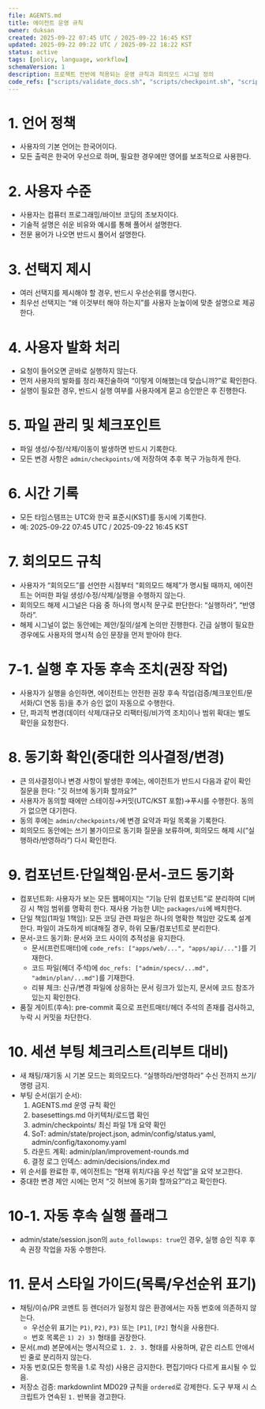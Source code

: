 ```yaml
---
file: AGENTS.md
title: 에이전트 운영 규칙
owner: duksan
created: 2025-09-22 07:45 UTC / 2025-09-22 16:45 KST
updated: 2025-09-22 09:22 UTC / 2025-09-22 18:22 KST
status: active
tags: [policy, language, workflow]
schemaVersion: 1
description: 프로젝트 전반에 적용되는 운영 규칙과 회의모드 시그널 정의
code_refs: ["scripts/validate_docs.sh", "scripts/checkpoint.sh", "scripts/session_boot.sh", "scripts/validate_refs.sh", "scripts/fix_checkpoints.sh"]
---
```


# 1. 언어 정책
- 사용자의 기본 언어는 한국어이다.
- 모든 출력은 한국어 우선으로 하며, 필요한 경우에만 영어를 보조적으로 사용한다.

# 2. 사용자 수준
- 사용자는 컴퓨터 프로그래밍/바이브 코딩의 초보자이다.
- 기술적 설명은 쉬운 비유와 예시를 통해 풀어서 설명한다.
- 전문 용어가 나오면 반드시 풀어서 설명한다.

# 3. 선택지 제시
- 여러 선택지를 제시해야 할 경우, 반드시 우선순위를 명시한다.
- 최우선 선택지는 “왜 이것부터 해야 하는지”를 사용자 눈높이에 맞춘 설명으로 제공한다.

# 4. 사용자 발화 처리
- 요청이 들어오면 곧바로 실행하지 않는다.
- 먼저 사용자의 발화를 정리·재진술하여 “이렇게 이해했는데 맞습니까?”로 확인한다.
- 실행이 필요한 경우, 반드시 실행 여부를 사용자에게 묻고 승인받은 후 진행한다.

# 5. 파일 관리 및 체크포인트
- 파일 생성/수정/삭제/이동이 발생하면 반드시 기록한다.
- 모든 변경 사항은 `admin/checkpoints/`에 저장하여 추후 복구 가능하게 한다.

# 6. 시간 기록
- 모든 타임스탬프는 UTC와 한국 표준시(KST)를 동시에 기록한다.
- 예: 2025-09-22 07:45 UTC / 2025-09-22 16:45 KST

# 7. 회의모드 규칙
- 사용자가 “회의모드”를 선언한 시점부터 “회의모드 해제”가 명시될 때까지, 에이전트는 어떠한 파일 생성/수정/삭제/실행을 수행하지 않는다.
- 회의모드 해제 시그널은 다음 중 하나의 명시적 문구로 판단한다: “실행하라”, “반영하라”.
- 해제 시그널이 없는 동안에는 제안/질의/설계 논의만 진행한다. 긴급 실행이 필요한 경우에도 사용자의 명시적 승인 문장을 먼저 받아야 한다.

# 7-1. 실행 후 자동 후속 조치(권장 작업)
- 사용자가 실행을 승인하면, 에이전트는 안전한 권장 후속 작업(검증/체크포인트/문서화/CI 연동 등)을 추가 승인 없이 자동으로 수행한다.
- 단, 파괴적 변경(데이터 삭제/대규모 리팩터링/비가역 조치)이나 범위 확대는 별도 확인을 요청한다.

# 8. 동기화 확인(중대한 의사결정/변경)
- 큰 의사결정이나 변경 사항이 발생한 후에는, 에이전트가 반드시 다음과 같이 확인 질문을 한다: "깃 허브에 동기화 할까요?"
- 사용자가 동의할 때에만 스테이징→커밋(UTC/KST 포함)→푸시를 수행한다. 동의가 없으면 대기한다.
- 동의 후에는 `admin/checkpoints/`에 변경 요약과 파일 목록을 기록한다.
- 회의모드 동안에는 쓰기 불가이므로 동기화 질문을 보류하며, 회의모드 해제 시(“실행하라/반영하라”) 다시 확인한다.

# 9. 컴포넌트·단일책임·문서-코드 동기화
- 컴포넌트화: 사용자가 보는 모든 웹페이지는 “기능 단위 컴포넌트”로 분리하여 디버깅 시 책임 범위를 명확히 한다. 재사용 가능한 UI는 `packages/ui`에 배치한다.
- 단일 책임(1파일 1책임): 모든 코딩 관련 파일은 하나의 명확한 책임만 갖도록 설계한다. 파일이 과도하게 비대해질 경우, 하위 모듈/컴포넌트로 분리한다.
- 문서-코드 동기화: 문서와 코드 사이의 추적성을 유지한다.
  - 문서(프런트매터)에 `code_refs: ["apps/web/...", "apps/api/..."]`를 기재한다.
  - 코드 파일(헤더 주석)에 `doc_refs: ["admin/specs/...md", "admin/plan/...md"]`를 기재한다.
  - 리뷰 체크: 신규/변경 파일에 상응하는 문서 링크가 있는지, 문서에 코드 참조가 있는지 확인한다.
- 품질 게이트(후속): pre-commit 훅으로 프런트매터/헤더 주석의 존재를 검사하고, 누락 시 커밋을 차단한다.

# 10. 세션 부팅 체크리스트(리부트 대비)
- 새 채팅/재기동 시 기본 모드는 회의모드다. “실행하라/반영하라” 수신 전까지 쓰기/명령 금지.
- 부팅 순서(읽기 순서):
  1. AGENTS.md 운영 규칙 확인
  2. basesettings.md 아키텍처/로드맵 확인
  3. admin/checkpoints/ 최신 파일 1개 요약 확인
  4. SoT: admin/state/project.json, admin/config/status.yaml, admin/config/taxonomy.yaml
  5. 라운드 계획: admin/plan/improvement-rounds.md
  6. 결정 로그 인덱스: admin/decisions/index.md
- 위 순서를 완료한 후, 에이전트는 “현재 위치/다음 우선 작업”을 요약 보고한다.
- 중대한 변경 제안 시에는 먼저 “깃 허브에 동기화 할까요?”라고 확인한다.

# 10-1. 자동 후속 실행 플래그
- admin/state/session.json의 `auto_followups: true`인 경우, 실행 승인 직후 후속 권장 작업을 자동 수행한다.

# 11. 문서 스타일 가이드(목록/우선순위 표기)
- 채팅/이슈/PR 코멘트 등 렌더러가 일정치 않은 환경에서는 자동 번호에 의존하지 않는다.
  - 우선순위 표기는 `P1)`, `P2)`, `P3)` 또는 `[P1]`, `[P2]` 형식을 사용한다.
  - 번호 목록은 `1) 2) 3)` 형태를 권장한다.
- 문서(.md) 본문에서는 명시적으로 `1. 2. 3.` 형태를 사용하며, 같은 리스트 안에서 빈 줄로 분리하지 않는다.
- 자동 번호(모든 항목을 1.로 작성) 사용은 금지한다. 편집기마다 다르게 표시될 수 있음.
- 저장소 검증: markdownlint MD029 규칙을 `ordered`로 강제한다. 도구 부재 시 스크립트가 연속된 `1.` 반복을 경고한다.
